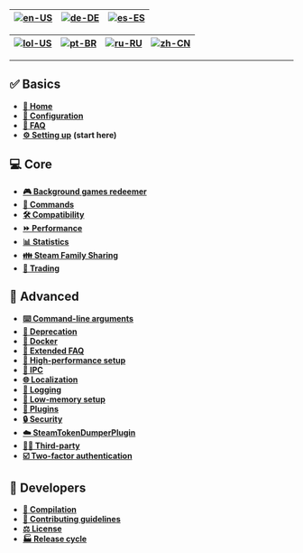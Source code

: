 | [![en-US](https://raw.githubusercontent.com/hjnilsson/country-flags/master/png100px/us.png)](https://github.com/JustArchiNET/ArchiSteamFarm/wiki/Home) | [![de-DE](https://raw.githubusercontent.com/hjnilsson/country-flags/master/png100px/de.png)](https://github.com/JustArchiNET/ArchiSteamFarm/wiki/Home-de-DE) | [![es-ES](https://raw.githubusercontent.com/hjnilsson/country-flags/master/png100px/es.png)](https://github.com/JustArchiNET/ArchiSteamFarm/wiki/Home-es-ES) |
| --- | --- | --- |

| [![lol-US](https://raw.githubusercontent.com/JustArchiNET/ArchiSteamFarm/main/resources/lol-US.png)](https://github.com/JustArchiNET/ArchiSteamFarm/wiki/Home-lol-US) | [![pt-BR](https://raw.githubusercontent.com/hjnilsson/country-flags/master/png100px/br.png)](https://github.com/JustArchiNET/ArchiSteamFarm/wiki/Home-pt-BR) | [![ru-RU](https://raw.githubusercontent.com/hjnilsson/country-flags/master/png100px/ru.png)](https://github.com/JustArchiNET/ArchiSteamFarm/wiki/Home-ru-RU) | [![zh-CN](https://raw.githubusercontent.com/hjnilsson/country-flags/master/png100px/cn.png)](https://github.com/JustArchiNET/ArchiSteamFarm/wiki/Home-zh-CN) |
| --- | --- | --- | --- |

***

## ✅ Basics

* **[🏡 Home](https://github.com/JustArchiNET/ArchiSteamFarm/wiki/Home)**
* **[🔨 Configuration](https://github.com/JustArchiNET/ArchiSteamFarm/wiki/Configuration)**
* **[🤔 FAQ](https://github.com/JustArchiNET/ArchiSteamFarm/wiki/FAQ)**
* **[⚙️ Setting up](https://github.com/JustArchiNET/ArchiSteamFarm/wiki/Setting-up)** **(start here)**


## 💻 Core

* **[🎮 Background games redeemer](https://github.com/JustArchiNET/ArchiSteamFarm/wiki/Background-games-redeemer)**
* **[💬 Commands](https://github.com/JustArchiNET/ArchiSteamFarm/wiki/Commands)**
* **[🛠️ Compatibility](https://github.com/JustArchiNET/ArchiSteamFarm/wiki/Compatibility)**
* **[⏩ Performance](https://github.com/JustArchiNET/ArchiSteamFarm/wiki/Performance)**
* **[📊 Statistics](https://github.com/JustArchiNET/ArchiSteamFarm/wiki/Statistics)**
* **[👪 Steam Family Sharing](https://github.com/JustArchiNET/ArchiSteamFarm/wiki/Steam-Family-Sharing)**
* **[💱 Trading](https://github.com/JustArchiNET/ArchiSteamFarm/wiki/Trading)**


## 💭 Advanced

* **[⌨️ Command-line arguments](https://github.com/JustArchiNET/ArchiSteamFarm/wiki/Command-line-arguments)**
* **[🚧 Deprecation](https://github.com/JustArchiNET/ArchiSteamFarm/wiki/Deprecation)**
* **[🚢 Docker](https://github.com/JustArchiNET/ArchiSteamFarm/wiki/Docker)**
* **[🧐 Extended FAQ](https://github.com/JustArchiNET/ArchiSteamFarm/wiki/Extended-FAQ)**
* **[💨 High-performance setup](https://github.com/JustArchiNET/ArchiSteamFarm/wiki/High-performance-setup)**
* **[🔗 IPC](https://github.com/JustArchiNET/ArchiSteamFarm/wiki/IPC)**
* **[🌐 Localization](https://github.com/JustArchiNET/ArchiSteamFarm/wiki/Localization)**
* **[📝 Logging](https://github.com/JustArchiNET/ArchiSteamFarm/wiki/Logging)**
* **[💾 Low-memory setup](https://github.com/JustArchiNET/ArchiSteamFarm/wiki/Low-memory-setup)**
* **[🧩 Plugins](https://github.com/JustArchiNET/ArchiSteamFarm/wiki/Plugins)**
* **[🔒 Security](https://github.com/JustArchiNET/ArchiSteamFarm/wiki/Security)**
* **[☁️ SteamTokenDumperPlugin](https://github.com/JustArchiNET/ArchiSteamFarm/wiki/SteamTokenDumperPlugin)**
* **[🏴‍☠️ Third-party](https://github.com/JustArchiNET/ArchiSteamFarm/wiki/Third-party)**
* **[☑️ Two-factor authentication](https://github.com/JustArchiNET/ArchiSteamFarm/wiki/Two-factor-authentication)**


## 👷 Developers

* **[🔧 Compilation](https://github.com/JustArchiNET/ArchiSteamFarm/wiki/Compilation)**
* **[🤝 Contributing guidelines](https://github.com/JustArchiNET/ArchiSteamFarm/blob/main/.github/CONTRIBUTING.md)**
* **[⚖️ License](https://github.com/JustArchiNET/ArchiSteamFarm/wiki/License)**
* **[🏭 Release cycle](https://github.com/JustArchiNET/ArchiSteamFarm/wiki/Release-cycle)**